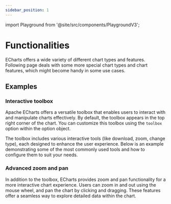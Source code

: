 ```yaml
---
sidebar_position: 1
---
```

import Playground from '@site/src/components/PlaygroundV3';

# Functionalities
<!-- introduction start -->
ECharts offers a wide variety of different chart types and features. Following page deals with some more special chart types and chart features, which might become handy in some use cases.
<!-- introduction end -->

## Examples

### Interactive toolbox

Apache ECharts offers a versatile toolbox that enables users to interact with and manipulate charts effectively.
By default, the toolbox appears in the top right corner of the chart.
You can customize this toolbox using the `toolbox` option within the option object.

The toolbox includes various interactive tools (like download, zoom, change type), each designed to enhance the user experience.
Below is an example demonstrating some of the most commonly used tools and how to configure them to suit your needs.

<Playground
height="40rem"
name="echarts-special-toolbox"
noMargin
examplesByName>
</Playground>

### Advanced zoom and pan

In addition to the toolbox, ECharts provides zoom and pan functionality for a more interactive chart experience.
Users can zoom in and out using the mouse wheel, and pan the chart by clicking and dragging.
These features offer a seamless way to explore detailed data within the chart.

<Playground
height="40rem"
name="echarts-special-zoom"
noMargin
examplesByName>
</Playground>

